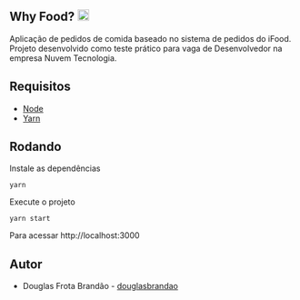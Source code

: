 ## Why Food? <img width="20" height="20" src="https://image.flaticon.com/icons/png/512/129/129155.png">

Aplicação de pedidos de comida baseado no sistema de pedidos do iFood.
Projeto desenvolvido como teste prático para vaga de Desenvolvedor na empresa Nuvem Tecnologia.

## Requisitos

- [Node](https://nodejs.org/en/)
- [Yarn](https://classic.yarnpkg.com/en/docs/install)

## Rodando

Instale as dependências

`yarn`

Execute o projeto

`yarn start`

Para acessar http://localhost:3000

## Autor

- Douglas Frota Brandão - [douglasbrandao](http://github.com/douglasbrandao)
